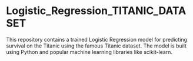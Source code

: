 # Logistic_Regression_TITANIC_DATASET
This repository contains a trained Logistic Regression model for predicting survival on the Titanic using the famous Titanic dataset. The model is built using Python and popular machine learning libraries like scikit-learn.
